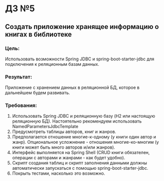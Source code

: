 # ДЗ №5

## Создать приложение хранящее информацию о книгах в библиотеке
### Цель: 
Использовать возможности Spring JDBC и spring-boot-starter-jdbc для подключения к реляционным базам данных.

### Результат:
Приложение с хранением данных в реляционной БД, которое в дальнейшем будем развивать.

### Требования:
1. Использовать Spring JDBC и реляционную базу (H2 или настоящую реляционную БД). Настоятельно рекомендуем использовать NamedParametersJdbcTemplate
2. Предусмотреть таблицы авторов, книг и жанров.
3. Предполагается отношение многие-к-одному (у книги один автор и жанр). Опциональное усложнение - отношения многие-ко-многим (у книги может быть много авторов и/или жанров).
4. Интерфейс выполняется на Spring Shell (CRUD книги обязателен, операции с авторами и жанрами - как будет удобно).
5. Скрипт создания таблиц и скрипт заполнения данными должны автоматически запускаться
с помощью spring-boot-starter-jdbc.
6. Покрыть тестами, насколько это возможно.